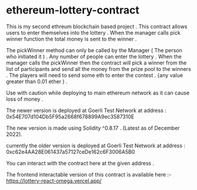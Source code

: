 # ethereum-lottery-contract
This is my second ethreum blockchain based project . This contract allows users to enter themselves into the lottery . When the manager calls pick winner function the total money is sent to the winner . 


The pickWinner method can only be called by the Manager ( The person who initiated it ) . 
Any number of people can enter the lottery .
When the manager calls the pickWinner then the contract will pick a winner from the list of participants and send all the money from the prize pool to the winners .
The players will need to send some eth to enter the contest . {any value greater than 0.01 ether ) . 

Use with caution while deploying to main ethereum network as it can cause loss of money . 

The newer version is deployed at Goerli Test Network at address : 0x54E707d104Db5F95a2668f678899A9ec3587310E

The new version is made using Solidity ^0.8.17 . (Latest as of December 2022).



currently the older version is deployed at Goerli Test Network at address : 0xc62e4AA28E061437a57127ceDe162c6F3006A5B0 

You can interact with the contract here at the given address . 

The frontend interactable version of this contract is available here :- https://lottery-react-omega.vercel.app/
